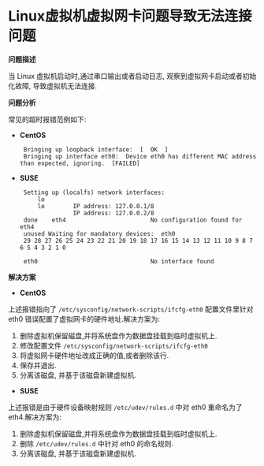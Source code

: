 # Linux虚拟机虚拟网卡问题导致无法连接问题 #

**问题描述**

当 Linux 虚拟机启动时,通过串口输出或者启动日志, 观察到虚拟网卡启动或者初始化故障, 导致虚拟机无法连接.

**问题分析**

 常见的超时报错范例如下:

 - **CentOS**
 
		Bringing up loopback interface:  [  OK  ]
		Bringing up interface eth0:  Device eth0 has different MAC address than expected, ignoring.  [FAILED]

 - **SUSE**
 
		Setting up (localfs) network interfaces:
		    lo        
		    lo        IP address: 127.0.0.1/8   
		              IP address: 127.0.0.2/8   
		done   	eth4      		            No configuration found for eth4
		unused Waiting for mandatory devices:  eth0 
		29 28 27 26 25 24 23 22 21 20 19 18 17 16 15 14 13 12 11 10 9 8 7 6 5 4 3 2 1 0 
		 
		eth0                                No interface found		

**解决方案**

 - **CentOS**
 
 上述报错指向了 `/etc/sysconfig/network-scripts/ifcfg-eth0` 配置文件里针对 eth0 错误配置了虚拟网卡的硬件地址.解决方案为:

 1.	删除虚拟机保留磁盘,并将系统盘作为数据盘挂载到临时虚拟机上.
 2.	修改配置文件 `/etc/sysconfig/network-scripts/ifcfg-eth0`
 3.	将虚拟网卡硬件地址改成正确的值,或者删除该行.
 4.	保存并退出.
 5.	分离该磁盘, 并基于该磁盘新建虚拟机.

 - **SUSE**
 
 上述报错是由于硬件设备映射规则 `/etc/udev/rules.d` 中对 eth0 重命名为了 eth4.解决方案为:

 1.	删除虚拟机保留磁盘,并将系统盘作为数据盘挂载到临时虚拟机上.
 2.	删除 `/etc/udev/rules.d` 中针对 eth0 的命名规则.
 3.	分离该磁盘, 并基于该磁盘新建虚拟机.